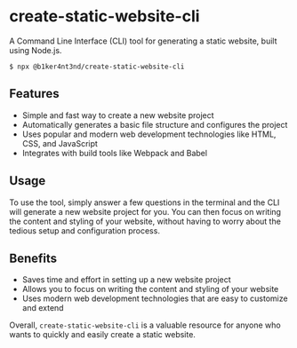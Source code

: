 # create-static-website-cli

A Command Line Interface (CLI) tool for generating a static website, built using Node.js.

```console
$ npx @b1ker4nt3nd/create-static-website-cli
```

## Features

- Simple and fast way to create a new website project
- Automatically generates a basic file structure and configures the project
- Uses popular and modern web development technologies like HTML, CSS, and JavaScript
- Integrates with build tools like Webpack and Babel

## Usage

To use the tool, simply answer a few questions in the terminal and the CLI will generate a new website project for you. You can then focus on writing the content and styling of your website, without having to worry about the tedious setup and configuration process.

## Benefits

- Saves time and effort in setting up a new website project
- Allows you to focus on writing the content and styling of your website
- Uses modern web development technologies that are easy to customize and extend

Overall, `create-static-website-cli` is a valuable resource for anyone who wants to quickly and easily create a static website.
